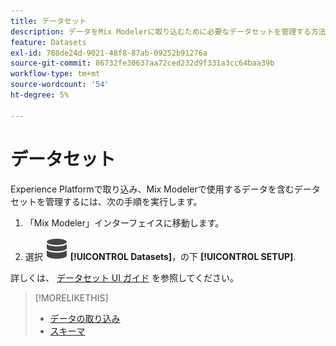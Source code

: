 ```yaml
---
title: データセット
description: データをMix Modelerに取り込むために必要なデータセットを管理する方法を説明します。
feature: Datasets
exl-id: 788de24d-9021-48f8-87ab-09252b91276a
source-git-commit: 86732fe30637aa72ced232d9f331a3cc64baa39b
workflow-type: tm+mt
source-wordcount: '54'
ht-degree: 5%

---
```


# データセット

Experience Platformで取り込み、Mix Modelerで使用するデータを含むデータセットを管理するには、次の手順を実行します。

1. 「Mix Modeler」インターフェイスに移動します。

1. 選択 ![データ](../assets/icons/Data.svg) **[!UICONTROL Datasets]**，の下 **[!UICONTROL SETUP]**.

詳しくは、 [データセット UI ガイド](https://experienceleague.adobe.com/docs/experience-platform/catalog/datasets/user-guide.html?lang=en) を参照してください。

>[!MORELIKETHIS]
>
>* [データの取り込み](overview.md)
>* [スキーマ](schemas.md)
